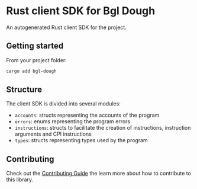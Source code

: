 # Rust client SDK for Bgl Dough

An autogenerated Rust client SDK for the project.

## Getting started

From your project folder:

```bash
cargo add bgl-dough
```

## Structure

The client SDK is divided into several modules:

- `accounts`: structs representing the accounts of the program
- `errors`: enums representing the program errors
- `instructions`: structs to facilitate the creation of instructions, instruction arguments and CPI instructions
- `types`: structs representing types used by the program

## Contributing

Check out the [Contributing Guide](./CONTRIBUTING.md) the learn more about how to contribute to this library.
